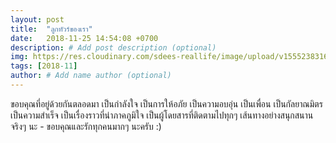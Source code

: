 ```yaml
---
layout: post
title:  "ลูกทัวร์ของเรา"
date:   2018-11-25 14:54:08 +0700
description: # Add post description (optional)
img: https://res.cloudinary.com/sdees-reallife/image/upload/v1555238316/IMG_5066.jpg # Add image post (optional)
tags: [2018-11]
author: # Add name author (optional)
---
```

ขอบคุณที่อยู่ด้วยกันตลอดมา เป็นกำลังใจ เป็นการให้อภัย เป็นความอบอุ่น เป็นเพื่อน เป็นกัลยาณมิตร เป็นความสำเร็จ เป็นเรื่องราวที่น่าภาคภูมิใจ เป็นผู้โดยสารที่ติดตามไปทุกๆ เส้นทางอย่างสนุกสนาน จริงๆ นะ - ขอบคุณและรักทุกคนมากๆ นะครับ :)
